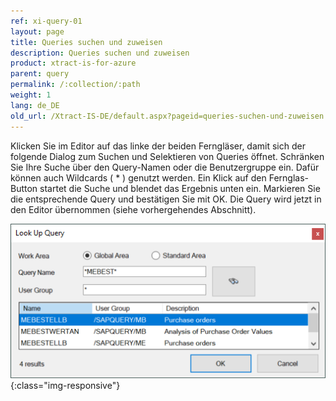 ```yaml
---
ref: xi-query-01
layout: page
title: Queries suchen und zuweisen
description: Queries suchen und zuweisen
product: xtract-is-for-azure
parent: query
permalink: /:collection/:path
weight: 1
lang: de_DE
old_url: /Xtract-IS-DE/default.aspx?pageid=queries-suchen-und-zuweisen
---
```


Klicken Sie im Editor auf das linke der beiden Ferngläser, damit sich der folgende Dialog zum Suchen und Selektieren von Queries öffnet. Schränken Sie Ihre Suche über den Query-Namen oder die Benutzergruppe ein. Dafür können auch Wildcards ( * ) genutzt werden. Ein Klick auf den Fernglas-Button startet die Suche und blendet das Ergebnis unten ein. Markieren Sie die entsprechende Query und bestätigen Sie mit OK. Die Query wird jetzt in den Editor übernommen (siehe vorhergehendes Abschnitt).

![Query-Search](/img/content/Query-Search.png){:class="img-responsive"}